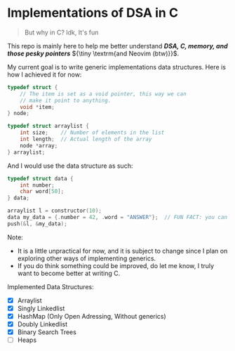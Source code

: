 # Implementations of DSA in C
> But why in C?
> Idk, It's fun

This repo is mainly here to help me better understand ***DSA, C, memory, and those pesky pointers*** ${\tiny \textrm{and Neovim (btw)}}$.

My current goal is to write generic implementations data structures. Here is how I achieved it for now:
```C
typedef struct {
    // The item is set as a void pointer, this way we can
    // make it point to anything.
    void *item;
} node;

typedef struct arraylist {
    int size;    // Number of elements in the list
    int length;  // Actual length of the array
    node *array;
} arraylist;
```
And I would use the data structure as such:
```C
typedef struct data {
    int number;
    char word[50];
} data;

arraylist l = constructor(10);
data my_data = {.number = 42, .word = "ANSWER"};  // FUN FACT: you can initialize a struct like this
push(&l, &my_data);
```
Note:
- It is a little unpractical for now, and it is subject to change since I plan on exploring other ways of implementing generics.
- If you do think something could be improved, do let me know, I truly want to become better at writing C.

Implemented Data Structures:
- [x] Arraylist
- [x] Singly Linkedlist
- [x] HashMap (Only Open Adressing, Without generics)
- [x] Doubly Linkedlist
- [x] Binary Search Trees
- [ ] Heaps
